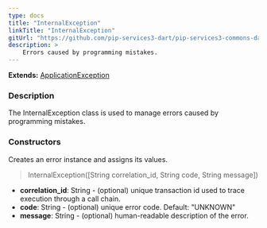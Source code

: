 ```yaml
---
type: docs
title: "InternalException"
linkTitle: "InternalException"
gitUrl: "https://github.com/pip-services3-dart/pip-services3-commons-dart"
description: >
    Errors caused by programming mistakes.
---
```


**Extends:** [ApplicationException](../application_exception)

### Description

The InternalException class is used to manage errors caused by programming mistakes.

### Constructors
Creates an error instance and assigns its values.

> InternalException([String correlation_id, String code, String message])

- **correlation_id**: String - (optional) unique transaction id used to trace execution through a call chain.
- **code**: String - (optional) unique error code. Default: "UNKNOWN"
- **message**: String - (optional) human-readable description of the error.

